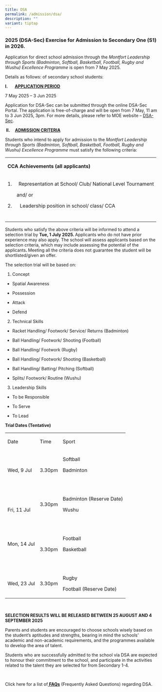 ```yaml
---
title: DSA
permalink: /admission/dsa/
description: ""
variant: tiptap
---
```

<h3>2025 (DSA-Sec) Exercise for Admission to Secondary One (S1) in 2026.</h3>
<p>Application for direct school admission through the <em>Montfort Leadership through Sports (Badminton, Softball, Basketball, Football, Rugby and Wushu) Excellence Programme</em> is
open from 7 May 2025.</p>
<p></p>
<p>Details as follows: of secondary school students:</p>
<p><strong>I.&nbsp;&nbsp;&nbsp;&nbsp;&nbsp;&nbsp; <u>APPLICATION PERIOD</u></strong>
</p>
<p>7 May 2025 – 3 Jun 2025</p>
<p>Application for DSA-Sec can be submitted through the online DSA-Sec Portal.
The application is free-of-charge and will be open from 7 May, 11 am to
3 Jun 2025, 3pm. For more details, please refer to MOE website – <a href="https://www.moe.gov.sg/secondary/dsa" rel="noopener nofollow" target="_blank">DSA-Sec</a>.</p>
<p><strong>&nbsp;II.&nbsp;&nbsp;&nbsp;&nbsp; <u>ADMISSION CRITERIA</u></strong>
</p>
<p>Students who intend to apply for admission to the <em>Montfort Leadership through Sports (Badminton, Softball, Basketball, Football, Rugby and Wushu) Excellence Programme </em>must
satisfy the following criteria: &nbsp;</p>
<table style="minWidth: 25px">
<colgroup>
<col>
</colgroup>
<tbody>
<tr>
<td rowspan="1" colspan="1">
<p><strong>CCA Achievements (all applicants)</strong>
</p>
</td>
</tr>
<tr>
<td rowspan="1" colspan="1">
<p>1.&nbsp;&nbsp;&nbsp;&nbsp; Representation at School/ Club/ National Level
Tournament</p>
<p>&nbsp;&nbsp;&nbsp;&nbsp;&nbsp;&nbsp; and/ or</p>
<p>2.&nbsp;&nbsp;&nbsp;&nbsp;&nbsp; Leadership position in school/ class/
CCA</p>
</td>
</tr>
<tr>
<td rowspan="1" colspan="1">
<p></p>
</td>
</tr>
</tbody>
</table>
<p>Students who satisfy the above criteria will be informed to attend a selection
trial by <strong>Tue, 1 July 2025. </strong>Applicants who do not have prior
experience may also apply. The school will assess applicants based on the
selection criteria, which may include assessing the potential of the applicants<strong>. </strong>Meeting
all the criteria does not guarantee the student will be shortlisted/given
an offer.</p>
<p>The selection trial will be based on:</p>
<ol data-tight="true" class="tight">
<li>
<p>Concept</p>
</li>
</ol>
<ul data-tight="true" class="tight">
<li>
<p>Spatial Awareness</p>
</li>
<li>
<p>Possession</p>
</li>
<li>
<p>Attack</p>
</li>
<li>
<p>Defend</p>
</li>
</ul>
<p></p>
<ol start="2" data-tight="true" class="tight">
<li>
<p>Technical Skills</p>
</li>
</ol>
<ul data-tight="true" class="tight">
<li>
<p>Racket Handling/ Footwork/ Service/ Returns (Badminton)</p>
</li>
<li>
<p>Ball Handling/ Footwork/ Shooting (Football)</p>
</li>
<li>
<p>Ball Handling/ Footwork (Rugby)</p>
</li>
<li>
<p>Ball Handling/ Footwork/ Shooting (Basketball)</p>
</li>
<li>
<p>Ball Handling/ Batting/ Pitching (Softball)</p>
</li>
<li>
<p>Splits/ Footwork/ Routine (Wushu)</p>
</li>
</ul>
<p></p>
<ol start="3" data-tight="true" class="tight">
<li>
<p>Leadership Skills</p>
</li>
</ol>
<ul data-tight="true" class="tight">
<li>
<p>To be Responsible</p>
</li>
<li>
<p>To Serve</p>
</li>
<li>
<p>To Lead</p>
</li>
</ul>
<p><strong>Trial Dates (Tentative)</strong>
</p>
<table style="minWidth: 75px">
<colgroup>
<col>
<col>
<col>
</colgroup>
<tbody>
<tr>
<td rowspan="1" colspan="1">
<p>Date</p>
</td>
<td rowspan="1" colspan="1">
<p>Time</p>
</td>
<td rowspan="1" colspan="1">
<p>Sport</p>
</td>
</tr>
<tr>
<td rowspan="1" colspan="1">
<p>Wed, 9 Jul</p>
</td>
<td rowspan="1" colspan="1">
<p>3.30pm</p>
</td>
<td rowspan="1" colspan="1">
<p>Softball</p>
<p>Badminton</p>
<p>&nbsp;</p>
</td>
</tr>
<tr>
<td rowspan="1" colspan="1">
<p>Fri, 11 Jul</p>
</td>
<td rowspan="1" colspan="1">
<p>3.30pm</p>
<p>&nbsp;</p>
</td>
<td rowspan="1" colspan="1">
<p>Badminton (Reserve Date)</p>
<p>Wushu</p>
<p>&nbsp;</p>
</td>
</tr>
<tr>
<td rowspan="1" colspan="1">
<p>Mon, 14 Jul</p>
<p>&nbsp;</p>
</td>
<td rowspan="1" colspan="1">
<p>3.30pm</p>
</td>
<td rowspan="1" colspan="1">
<p>Football</p>
<p>Basketball</p>
<p>&nbsp;</p>
</td>
</tr>
<tr>
<td rowspan="1" colspan="1">
<p>Wed, 23 Jul</p>
</td>
<td rowspan="1" colspan="1">
<p>3.30pm</p>
</td>
<td rowspan="1" colspan="1">
<p>Rugby</p>
<p>Football (Reserve Date)</p>
</td>
</tr>
</tbody>
</table>
<p><strong>&nbsp;</strong>
</p>
<p><strong>SELECTION RESULTS WILL BE RELEASED BETWEEN 25 AUGUST AND 4 SEPTEMBER 2025</strong>
</p>
<p>Parents and students are encouraged to choose schools wisely based on
the student’s aptitudes and strengths, bearing in mind the schools’ academic
and non-academic requirements, and the programmes available to develop
the area of talent.</p>
<p>Students who are successfully admitted to the school via DSA are expected
to honour their commitment to the school, and participate in the activities
related to the talent they are selected for from Secondary 1-4.</p>
<p>&nbsp;</p>
<p>Click here for a list of<a href="/files/MSS_DSA_FAQ_2025_updated_29_Apr.pdf" rel="noopener noreferrer nofollow" target="_blank"> </a><strong><a href="/files/MSS_DSA_FAQ_2025_updated_29_Apr.pdf" rel="noopener noreferrer nofollow" target="_blank">FAQs</a></strong> (Frequently
Asked Questions) regarding DSA.</p>